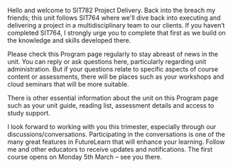 Hello and welcome to SIT782 Project Delivery. Back into the breach my friends; this unit follows SIT764 where we'll dive back into executing and delivering a project in a multidisciplinary team to our clients. If you haven’t completed SIT764, I strongly urge you to complete that first as we build on the knowledge and skills developed there.

Please check this Program page regularly to stay abreast of news in the unit. You can reply or ask questions here, particularly regarding unit administration. But if your questions relate to specific aspects of course content or assessments, there will be places such as your workshops and cloud seminars that will be more suitable.

There is other essential information about the unit on this Program page such as your unit guide, reading list, assessment details and access to study support.

I look forward to working with you this trimester, especially through our discussions/conversations. Participating in the conversations is one of the many great features in FutureLearn that will enhance your learning. Follow me and other educators to receive updates and notifications. The first course opens on Monday 5th March – see you there.